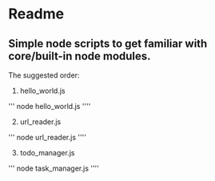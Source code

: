 # Readme

## Simple node scripts to get familiar with core/built-in node modules.

The suggested order:

1. hello_world.js


'''
node hello_world.js
''''

2. url_reader.js



'''
node url_reader.js
''''

3. todo_manager.js


'''
node task_manager.js
''''
